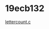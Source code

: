 # 19ecb132
[lettercount.c](https://github.com/saikrishnapeddinti/19ecb132/blob/main/01_letter_count.c)

